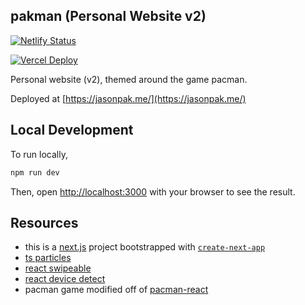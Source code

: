 ## pakman (Personal Website v2)
[![Netlify Status](https://api.netlify.com/api/v1/badges/cdf29c66-7c82-4180-ab82-f2a58a4a3d4e/deploy-status)](https://jasonpak.me/)

[![Vercel Deploy](https://deploy-badge.vercel.app/vercel/pacman-wheat?style=for-the-badge)](https://pacman-wheat.vercel.app/)

Personal website (v2), themed around the game pacman.

Deployed at [https://jasonpak.me/](https://jasonpak.me/)


## Local Development

To run locally,
```bash
npm run dev
```

Then, open [http://localhost:3000](http://localhost:3000) with your browser to see the result.


## Resources
* this is a [next.js](https://nextjs.org) project bootstrapped with [`create-next-app`](https://nextjs.org/docs/app/api-reference/cli/create-next-app)
* [ts particles](https://particles.js.org/)
* [react swipeable](https://commerce.nearform.com/open-source/react-swipeable)
* [react device detect](https://www.npmjs.com/package/react-device-detect)
* pacman game modified off of [pacman-react](https://github.com/felamaslen/pacman-react)